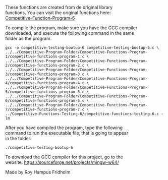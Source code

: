 
These  functions  are  created  from  de  original  library  
functions. You  can  visit  the  original  functions  here:  
[Competitive-Function-Program-6](https://github.com/H4PE0N/Competitive-Programming/tree/master/Competitive-Program-Folder/Competitive-Functions-Program-6)

To compile the program, make sure you have the GCC compiler  
downloaded, and execute the following command in  the  same  
folder as the program.

```
gcc -o competitive-testing-bootup-6 competitive-testing-bootup-6.c \
../../Competitive-Program-Folder/Competitive-Functions-Program-1/competitive-functions-program-1.c \
../../Competitive-Program-Folder/Competitive-Functions-Program-2/competitive-functions-program-2.c \
../../Competitive-Program-Folder/Competitive-Functions-Program-3/competitive-functions-program-3.c \
../../Competitive-Program-Folder/Competitive-Functions-Program-4/competitive-functions-program-4.c \
../../Competitive-Program-Folder/Competitive-Functions-Program-5/competitive-functions-program-5.c \
../../Competitive-Program-Folder/Competitive-Functions-Program-6/competitive-functions-program-6.c \
../../Competitive-Program-Folder/Competitive-Functions-Program-7/competitive-functions-program-7.c \
../Competitive-Functions-Testing-6/competitive-functions-testing-6.c -lm
```

After you have compiled the  program,  type  the  following  
command to run the executable file, that is going to appear  
in the folder:

```
./competitive-testing-bootup-6
```

To download the GCC compiler for this project,  go  to  the  
website: https://sourceforge.net/projects/mingw-w64/

Made by Roy Hampus Fridholm
